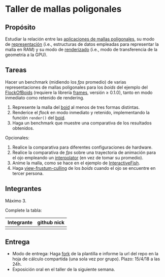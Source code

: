 # Taller de mallas poligonales

## Propósito

Estudiar la relación entre las [aplicaciones de mallas poligonales](https://github.com/VisualComputing/representation), su modo de [representación](https://en.wikipedia.org/wiki/Polygon_mesh) (i.e., estructuras de datos empleadas para representar la malla en RAM) y su modo de [renderizado](https://processing.org/tutorials/pshape/) (i.e., modo de transferencia de la geometría a la GPU).

## Tareas

Hacer un benchmark (midiendo los *fps* promedio) de varias representaciones de mallas poligonales para los _boids_ del ejemplo del [FlockOfBoids](https://github.com/VisualComputing/framesjs/tree/processing/examples/Advanced/FlockOfBoids) (requiere la librería [frames](https://github.com/VisualComputing/framesjs/releases), versión ≥ 0.1.0), tanto en modo inmediato como retenido de rendering.

1. Represente la malla del [boid](https://github.com/VisualComputing/framesjs/blob/processing/examples/Advanced/FlockOfBoids/Boid.pde) al menos de tres formas distintas.
2. Renderice el _flock_ en modo inmediato y retenido, implementando la función ```render()``` del [boid](https://github.com/VisualComputing/framesjs/blob/processing/examples/Advanced/FlockOfBoids/Boid.pde).
3. Haga un benchmark que muestre una comparativa de los resultados obtenidos.

Opcionales:

1. Realice la comparativa para diferentes configuraciones de hardware.
2. Realice la comparativa de *fps* sobre una trayectoria de animación para el ojo empleando un [interpolator](https://github.com/VisualComputing/framesjs/tree/processing/examples/Basics/B8_Interpolation2) (en vez de tomar su promedio).
3. Anime la malla, como se hace en el ejemplo de [InteractiveFish](https://github.com/VisualComputing/framesjs/tree/processing/examples/ik/InteractiveFish).
4. Haga [view-frustum-culling](https://github.com/VisualComputing/framesjs/tree/processing/examples/Demos/ViewFrustumCulling) de los _boids_ cuando el ojo se encuentre en tercer persona.

## Integrantes

Máximo 3.

Complete la tabla:

| Integrante | github nick |
|------------|-------------|
|            |             |

## Entrega

* Modo de entrega: Haga [fork](https://help.github.com/articles/fork-a-repo/) de la plantilla e informe la url del repo en la hoja de cálculo compartida (una sola vez por grupo). Plazo: 15/4/18 a las 24h.
* Exposición oral en el taller de la siguiente semana.
